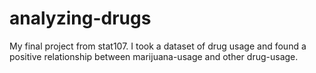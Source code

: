 # analyzing-drugs
My final project from stat107. I took a dataset of drug usage and found a positive relationship between marijuana-usage and other drug-usage.
